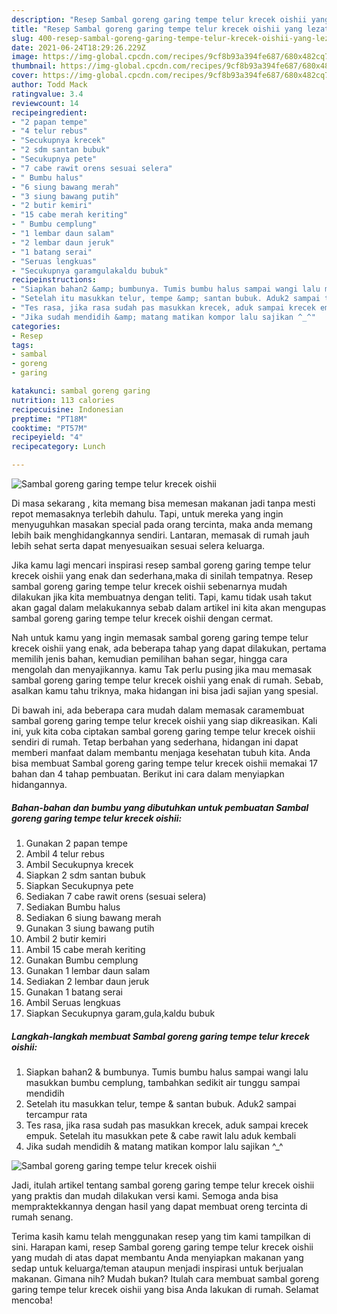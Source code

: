 ```yaml
---
description: "Resep Sambal goreng garing tempe telur krecek oishii yang lezat Untuk Jualan"
title: "Resep Sambal goreng garing tempe telur krecek oishii yang lezat Untuk Jualan"
slug: 400-resep-sambal-goreng-garing-tempe-telur-krecek-oishii-yang-lezat-untuk-jualan
date: 2021-06-24T18:29:26.229Z
image: https://img-global.cpcdn.com/recipes/9cf8b93a394fe687/680x482cq70/sambal-goreng-garing-tempe-telur-krecek-oishii-foto-resep-utama.jpg
thumbnail: https://img-global.cpcdn.com/recipes/9cf8b93a394fe687/680x482cq70/sambal-goreng-garing-tempe-telur-krecek-oishii-foto-resep-utama.jpg
cover: https://img-global.cpcdn.com/recipes/9cf8b93a394fe687/680x482cq70/sambal-goreng-garing-tempe-telur-krecek-oishii-foto-resep-utama.jpg
author: Todd Mack
ratingvalue: 3.4
reviewcount: 14
recipeingredient:
- "2 papan tempe"
- "4 telur rebus"
- "Secukupnya krecek"
- "2 sdm santan bubuk"
- "Secukupnya pete"
- "7 cabe rawit orens sesuai selera"
- " Bumbu halus"
- "6 siung bawang merah"
- "3 siung bawang putih"
- "2 butir kemiri"
- "15 cabe merah keriting"
- " Bumbu cemplung"
- "1 lembar daun salam"
- "2 lembar daun jeruk"
- "1 batang serai"
- "Seruas lengkuas"
- "Secukupnya garamgulakaldu bubuk"
recipeinstructions:
- "Siapkan bahan2 &amp; bumbunya. Tumis bumbu halus sampai wangi lalu masukkan bumbu cemplung, tambahkan sedikit air tunggu sampai mendidih"
- "Setelah itu masukkan telur, tempe &amp; santan bubuk. Aduk2 sampai tercampur rata"
- "Tes rasa, jika rasa sudah pas masukkan krecek, aduk sampai krecek empuk. Setelah itu masukkan pete &amp; cabe rawit lalu aduk kembali"
- "Jika sudah mendidih &amp; matang matikan kompor lalu sajikan ^_^"
categories:
- Resep
tags:
- sambal
- goreng
- garing

katakunci: sambal goreng garing 
nutrition: 113 calories
recipecuisine: Indonesian
preptime: "PT18M"
cooktime: "PT57M"
recipeyield: "4"
recipecategory: Lunch

---
```



![Sambal goreng garing tempe telur krecek oishii](https://img-global.cpcdn.com/recipes/9cf8b93a394fe687/680x482cq70/sambal-goreng-garing-tempe-telur-krecek-oishii-foto-resep-utama.jpg)

Di masa  sekarang , kita memang bisa memesan makanan jadi tanpa mesti repot memasaknya terlebih dahulu. Tapi, untuk mereka yang ingin menyuguhkan masakan special pada orang tercinta, maka anda memang lebih baik menghidangkannya sendiri. Lantaran, memasak di rumah jauh lebih sehat serta dapat menyesuaikan sesuai selera keluarga.

Jika kamu lagi mencari inspirasi resep sambal goreng garing tempe telur krecek oishii yang enak dan sederhana,maka di sinilah tempatnya. Resep sambal goreng garing tempe telur krecek oishii  sebenarnya mudah dilakukan jika kita membuatnya dengan teliti. Tapi, kamu tidak usah takut akan gagal dalam melakukannya 
sebab dalam artikel ini kita akan mengupas sambal goreng garing tempe telur krecek oishii dengan cermat.  



Nah untuk kamu yang ingin memasak sambal goreng garing tempe telur krecek oishii yang enak, ada beberapa tahap yang dapat dilakukan, pertama memilih jenis bahan, kemudian pemilihan bahan segar, hingga cara mengolah dan menyajikannya. kamu Tak perlu pusing jika mau memasak sambal goreng garing tempe telur krecek oishii yang enak di rumah. Sebab, asalkan kamu  tahu triknya, maka hidangan ini bisa jadi sajian yang spesial.

Di bawah ini, ada beberapa cara mudah dalam memasak caramembuat sambal goreng garing tempe telur krecek oishii yang siap dikreasikan. Kali ini, yuk kita coba ciptakan sambal goreng garing tempe telur krecek oishii sendiri di rumah. Tetap berbahan yang sederhana, hidangan ini dapat memberi manfaat dalam membantu menjaga kesehatan tubuh kita. Anda bisa membuat Sambal goreng garing tempe telur krecek oishii memakai 17 bahan dan 4 tahap pembuatan. Berikut ini cara dalam menyiapkan hidangannya.

<!--inarticleads1-->

##### Bahan-bahan dan bumbu yang dibutuhkan untuk pembuatan Sambal goreng garing tempe telur krecek oishii:

1. Gunakan 2 papan tempe
1. Ambil 4 telur rebus
1. Ambil Secukupnya krecek
1. Siapkan 2 sdm santan bubuk
1. Siapkan Secukupnya pete
1. Sediakan 7 cabe rawit orens (sesuai selera)
1. Sediakan  Bumbu halus
1. Sediakan 6 siung bawang merah
1. Gunakan 3 siung bawang putih
1. Ambil 2 butir kemiri
1. Ambil 15 cabe merah keriting
1. Gunakan  Bumbu cemplung
1. Gunakan 1 lembar daun salam
1. Sediakan 2 lembar daun jeruk
1. Gunakan 1 batang serai
1. Ambil Seruas lengkuas
1. Siapkan Secukupnya garam,gula,kaldu bubuk




<!--inarticleads2-->

##### Langkah-langkah membuat Sambal goreng garing tempe telur krecek oishii:

1. Siapkan bahan2 &amp; bumbunya. Tumis bumbu halus sampai wangi lalu masukkan bumbu cemplung, tambahkan sedikit air tunggu sampai mendidih
1. Setelah itu masukkan telur, tempe &amp; santan bubuk. Aduk2 sampai tercampur rata
1. Tes rasa, jika rasa sudah pas masukkan krecek, aduk sampai krecek empuk. Setelah itu masukkan pete &amp; cabe rawit lalu aduk kembali
1. Jika sudah mendidih &amp; matang matikan kompor lalu sajikan ^_^
<img src="//assets-global.cpcdn.com/assets/icons/button_play-2c75c40dde080a61004c1f40b05d8f140eaff45d7e9e6481dc71c63d2e7c4909.png" alt="Sambal goreng garing tempe telur krecek oishii">



Jadi, itulah artikel tentang  sambal goreng garing tempe telur krecek oishii  yang praktis dan mudah dilakukan versi kami. Semoga anda bisa mempraktekkannya dengan hasil yang dapat membuat oreng tercinta di rumah senang. 

Terima kasih kamu telah menggunakan resep yang tim kami tampilkan di sini. Harapan kami, resep  Sambal goreng garing tempe telur krecek oishii yang mudah di atas dapat membantu Anda menyiapkan makanan yang sedap untuk keluarga/teman ataupun menjadi inspirasi untuk berjualan makanan. Gimana nih? Mudah bukan? Itulah cara membuat sambal goreng garing tempe telur krecek oishii yang bisa Anda lakukan di rumah. Selamat mencoba!

